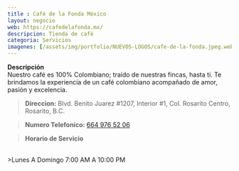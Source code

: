 ```yaml
---
title : Café de la Fonda México
layout: negocio
web: https://cafedelafonda.mx/
descripcion: Tienda de café
categoria: Servicios
imagenes: [/assets/img/portfolio/NUEVOS-LOGOS/cafe-de-la-fonda.jpeg.webp]
---
```


**Descripción**
<br>
Nuestro café es 100% Colombiano; traído de nuestras fincas, hasta ti. Te brindamos la experiencia de un café colombiano acompañado de amor, pasión y excelencia.

>**Direccion:** Blvd. Benito Juarez #1207, Interior #1, Col. Rosarito Centro, Rosarito, B.C.

>**Numero Telefonico:** <a href="tel:+526649765206">664 976 52 06</a>

>**Horario de Servicio**
<br>
>Lunes A Domingo 7:00 AM A 10:00 PM
